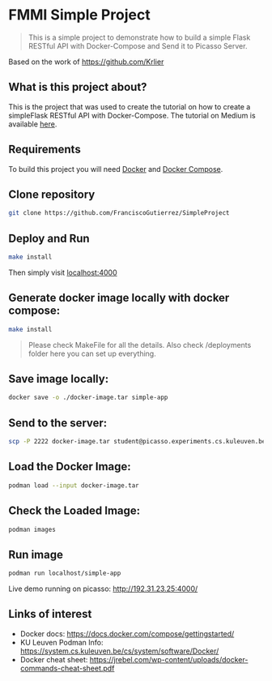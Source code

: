 # FMMI Simple Project
 > This is a simple project to demonstrate how to build a simple Flask RESTful API with Docker-Compose and Send it to Picasso Server.

Based on the work of https://github.com/Krlier

## What is this project about?

This is the project that was used to create the tutorial on how to create a simpleFlask RESTful API with Docker-Compose.
The tutorial on Medium is available [here].

## Requirements

To build this project you will need [Docker][Docker Install] and [Docker Compose][Docker Compose Install].

## Clone repository

```sh
git clone https://github.com/FranciscoGutierrez/SimpleProject
```

## Deploy and Run  

```sh
make install
```

Then simply visit [localhost:4000][App]

## Generate docker image locally with docker compose:

```sh
make install
```
> Please check MakeFile for all the details. Also check /deployments folder here you can set up everything.

## Save image locally:

```sh
docker save -o ./docker-image.tar simple-app
```
## Send to the server:

```sh
scp -P 2222 docker-image.tar student@picasso.experiments.cs.kuleuven.be:~
```
><use-your-password>

## Load the Docker Image:
```sh
podman load --input docker-image.tar
```

## Check the Loaded Image:
```sh
podman images
```
## Run image
```sh
podman run localhost/simple-app
```
Live demo running on picasso: http://192.31.23.25:4000/

## Links of interest

- Docker docs: https://docs.docker.com/compose/gettingstarted/
- KU Leuven Podman Info: https://system.cs.kuleuven.be/cs/system/software/Docker/
- Docker cheat sheet: https://jrebel.com/wp-content/uploads/docker-commands-cheat-sheet.pdf


[Docker Install]:  https://docs.docker.com/install/
[Docker Compose Install]: https://docs.docker.com/compose/install/
[App]: http://127.0.0.1:4000
[here]: https://medium.com/@daniel.carlier/how-to-build-a-simple-flask-restful-api-with-docker-compose-2d849d738137
